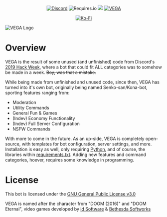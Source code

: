 
<p align="center">
    <a href="https://discord.gg/Qv9GjNA"><img alt="Discord" src="https://img.shields.io/discord/721504891666825346"></a>
    <a><img alt="Requires.io" src="https://img.shields.io/requires/github/Zeexel/VEGA"></a>
    <a href="https://www.codacy.com/manual/Zeexel/VEGA?utm_source=github.com&amp;utm_medium=referral&amp;utm_content=Zeexel/VEGA&amp;utm_campaign=Badge_Grade"><img src="https://app.codacy.com/project/badge/Grade/95663dcd5f944b18b2dceef4fe0a09f2"/></a>
    <a href="https://top.gg/bot/618633293121847317" ><img src="https://top.gg/api/widget/status/618633293121847317.svg"alt="VEGA" />
</a>
</p>

<p align="center">
    <a href="https://ko-fi.com/Zeexel"><img alt="Ko-Fi" src="https://www.ko-fi.com/img/githubbutton_sm.svg"></a>
</p>



![VEGA Logo](https://imgur.com/5larXhh.png)


# Overview
VEGA is the result of some unused (and unfinished) code from Discord's [2019 Hack Week](https://blog.discord.com/discord-community-hack-week-category-winners-bd0364360f92), where a bot that could fit ALL categories was to somehow be made in a week. ~~Boy, was that a mistake.~~

While being made from unfinished and unused code, since then, VEGA has turned into it's own bot, originally being named Senko-san/Kona-bot, sporting features ranging from:

- Moderation
- Utility Commands
- General Fun & Games
- (Indev) Economy Functionality
- (Indev) Full Server Configuration
- NSFW Commands

With more to come in the future. As an up-side, VEGA is completely open-source, with templates for bot configuration, server settings, and more. Installation is easy as well, only requiring [Python](https://www.python.org/downloads/), and of course, the libraries within [requirements.txt](https://github.com/Zeexel/VEGA/blob/master/requirements.txt). Adding new features and command categories, hoever, requires some knowledge in programming.


# License
This bot is licensed under the [GNU General Public License v3.0](https://www.gnu.org/licenses/gpl-3.0.en.html)

VEGA is named after the character from "DOOM (2016)" and "DOOM Eternal", video games developed by [id Software](https://www.idsoftware.com) & [Bethesda Softworks](https://bethesda.net/)
